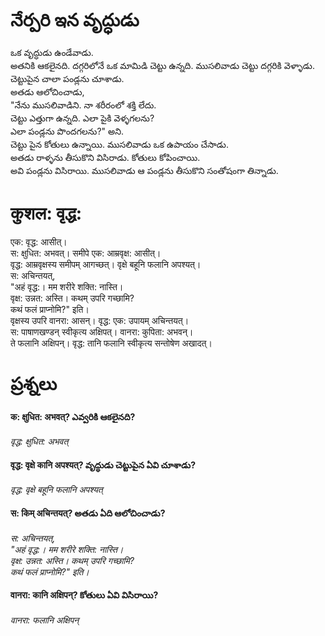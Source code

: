 # నేర్పరి ఇన వృద్ధుడు 
ఒక వృద్ధుడు ఉండేవాడు.  
అతనికి ఆకలైనది. దగ్గరిలోనే ఒక మామిడి చెట్టు ఉన్నది. 
ముసలివాడు చెట్టు దగ్గరికి వెళ్ళాడు. చెట్టుపైన చాలా పండ్లను చూశాడు.  
అతడు ఆలోచించాడు,  
"నేను ముసలివాడిని. నా శరీరంలో శక్తి లేదు.  
చెట్టు ఎత్తుగా ఉన్నది. ఎలా పైకి వెళ్ళగలను?  
ఎలా పండ్లను పొందగలను?" అని.  
చెట్టు పైన కోతులు ఉన్నాయి. ముసలివాడు ఒక ఉపాయం చేసాడు.  
అతడు రాళ్ళను తీసుకొని విసిరాడు. కోతులు కోపించాయి.  
అవి పండ్లను విసిరాయి. ముసలివాడు ఆ పండ్లను తీసుకొని సంతోషంగా తిన్నాడు. 

# कुशल: वृद्ध:
एक: वृद्ध: आसीत्।  
स: क्षुधित: अभवत्। समीपे एक: आम्रवृक्ष: आसीत्।  
वृद्ध: आम्रवृक्षस्य  समीपम् आगच्छत्। वृक्षे बहूनि फलानि अपश्यत्।  
स: अचिन्तयत्,  
"अहं वृद्ध:। मम शरीरे शक्ति: नास्ति।  
वृक्ष: उन्नत: अस्ति। कथम् उपरि गच्छामि?  
कथं फलं प्राप्नोमि?" इति।  
वृक्षस्य उपरि वानरा: आसन्। वृद्ध: एक: उपायम् अचिन्तयत्।  
स: पाषाणखण्डन् स्वीकृत्य अक्षिपत्। वानरा: कुपिता: अभवन्।  
ते फलानि अक्षिपन्। वृद्ध: तानि फलानि स्वीकृत्य सन्तोषेण अखादत्। 

# ప్రశ్నలు 
#### क: क्षुधित: अभवत्?  ఎవ్వరికి ఆకలైనది?
*वृद्ध: क्षुधित: अभवत्* 
#### वृद्ध: वृक्षे कानि अपश्यत्? వృద్ధుడు చెట్టుపైన ఏవి చూశాడు?
*वृद्ध: वृक्षे बहूनि फलानि अपश्यत्*
#### स: किम् अचिन्तयत्?  అతడు ఏది ఆలోచించాడు?
*स: अचिन्तयत्,  
"अहं वृद्ध:। मम शरीरे शक्ति: नास्ति।  
वृक्ष: उन्नत: अस्ति। कथम् उपरि गच्छामि?  
कथं फलं प्राप्नोमि?" इति।*
#### वानरा: कानि अक्षिपन्?  కోతులు ఏవి విసిరాయి?
*वानरा: फलानि अक्षिपन्*